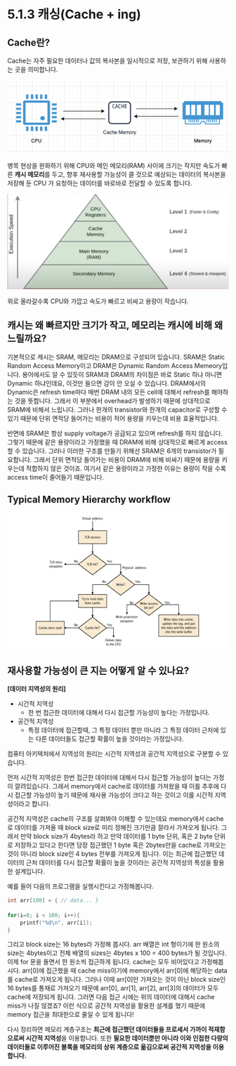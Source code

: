 # 5.1.3 캐싱(Cache + ing)

## Cache란?
Cache는 자주 필요한 데이터나 값의 복사본을 일시적으로 저장, 보관하기 위해 사용하는 곳을 의미합니다.

![](images/1.3.1_cache_architecture.png)

병목 현상을 완화하기 위해 CPU와 메인 메모리(RAM) 사이에 크기는 작지만 속도가 빠른 **캐시 메모리**를 두고, 향후 재사용할 가능성이 클 것으로 예상되는 데이터의 복사본을 저장해 둔 CPU 가 요청하는 데이터를 바로바로 전달할 수 있도록 합니다.

![위로 올라갈수록 CPU와 가깝고 속도가 빠르고 비싸고 용량이 작습니다.](images/1.3.2_memory.png)

위로 올라갈수록 CPU와 가깝고 속도가 빠르고 비싸고 용량이 작습니다.

## 캐시는 왜 빠르지만 크기가 작고, 메모리는 캐시에 비해 왜 느릴까요?
    
기본적으로 캐시는 SRAM, 메모리는 DRAM으로 구성되어 있습니다. SRAM은 Static Random Access Memory이고 DRAM은 Dynamic Random Access Memeory입니다. 용어에서도 알 수 있듯이 SRAM과 DRAM의 차이점은 바로 Static 하냐 아니면 Dynamic 하냐인데요, 이것만 들으면 감이 안 오실 수 있습니다. DRAM에서의 Dynamic은 refresh time마다 매번 DRAM 내의 모든 cell에 대해서 refresh를 해야하는 것을 뜻합니다. 그래서 이 부분에서 overhead가 발생하기 때문에 상대적으로 SRAM에 비해서 느립니다. 그러나 한개의 transistor와 한개의 capacitor로 구성할 수 있기 때문에 단위 면적당 들어가는 비용이 적어 용량을 키우는데 비용 효율적입니다. 

반면에 SRAM은 항상 supply voltage가 공급되고 있으며 refresh를 하지 않습니다. 그렇기 때문에 같은 용량이라고 가정했을 때 DRAM에 비해 상대적으로 빠르게 access 할 수 있습니다. 그러나 이러한 구조를 만들기 위해선 SRAM은 6개의 transistor가 필요합니다. 그래서 단위 면적당 들어가는 비용이 DRAM에 비해 비싸기 때문에 용량을 키우는데 적합하지 않은 것이죠. 여기서 같은 용량이라고 가정한 이유는 용량이 작을 수록 access time이 줄어들기 때문입니다.
    
## Typical Memory Hierarchy workflow
    
![](images/1.3.3_memory_hierarchy_workflow.png)
    

## 재사용할 가능성이 큰 지는 어떻게 알 수 있나요?

**[데이터 지역성의 원리]**

- 시간적 지역성
    - 한 번 접근한 데이터에 대해서 다시 접근할 가능성이 높다는 가정입니다.
- 공간적 지역성
    - 특정 데이터에 접근할때, 그 특정 데이터 뿐만 아니라 그 특정 데이터 근처에 있는 다른 데이터들도 접근할 확률이 높을 것이라는 가정입니다.
    
컴퓨터 아키텍처에서 지역성의 원리는 시간적 지역성과 공간적 지역성으로 구분할 수 있습니다. 

먼저 시간적 지역성은 한번 접근한 데이터에 대해서 다시 접근할 가능성이 높다는 가정이 깔려있습니다. 그래서 memory에서 cache로 데이터를 가져왔을 때 이를 추후에 다시 접근할 가능성이 높기 때문에 재사용 가능성이 크다고 하는 것이고 이를 시간적 지역성이라고 합니다.

공간적 지역성은 cache의 구조를 살펴봐야 이해할 수 있는데요 memory에서 cache로 데이터를 가져올 때 block size로 미리 정해진 크기만큼 잘라서 가져오게 됩니다. 그래서 만약 block size가 4bytes라 하고 만약 데이터를 1 byte 단위, 혹은 2 byte 단위로 저장하고 있다고 한다면 당장 접근했던 1 byte 혹은 2bytes만을 cache로 가져오는 것이 아니라 block size인 4 bytes 전부를 가져오게 됩니다. 이는 최근에 접근했던 데이터의 근처 데이터를 다시 접근할 확률이 높을 것이라는 공간적 지역성의 특성을 활용한 설계입니다. 

예를 들어 다음의 프로그램을 실행시킨다고 가정해봅니다. 

```c
int arr[100] = { // data... }

for(i=0; i < 100; i++){
    printf("%d\n", arr[i]);
}
```

그리고 block size는 16 bytes라 가정해 봅시다. arr 배열은 int 형이기에 한 원소의 size는 4bytes이고 전체 배열의 sizes는 4bytes x 100 = 400 bytes가 될 것입니다. 이제 for 문을 돌면서 한 원소씩 접근하게 됩니다. cache는 모두 비어있다고 가정해봅시다. arr[0]에 접근했을 때 cache miss이기에 memory에서 arr[0]에 해당하는 data를 cache로 가져오게 됩니다. 그러나 이때 arr[0]만 가져오는 것이 아닌 block size인 16 bytes를 통채로 가져오기 때문에 arr[0], arr[1], arr[2], arr[3]의 데이터가 모두 cache에 저장되게 됩니다. 그러면 다음 접근 시에는 위의 데이터에 대해서 cache miss가 나질 않겠죠? 이런 식으로 공간적 지역성을 활용한 설계를 했기 때문에 memory 접근을 최대한으로 줄일 수 있게 됩니다!

다시 정리하면 메모리 계층구조는 **최근에 접근했던 데이터들을 프로세서 가까이 적재함으로써 시간적 지역성**을 이용합니다. 또한 **필요한 데이터뿐만 아니라 이와 인접한 다량의 데이터들로 이루어진 블록을 메모리의 상위 계층으로 옮김으로써 공간적 지역성을 이용합니다.**